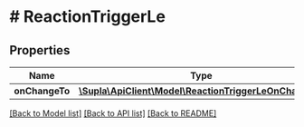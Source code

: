 # # ReactionTriggerLe

## Properties

Name | Type | Description | Notes
------------ | ------------- | ------------- | -------------
**onChangeTo** | [**\Supla\ApiClient\Model\ReactionTriggerLeOnChangeTo**](ReactionTriggerLeOnChangeTo.md) |  | [optional]

[[Back to Model list]](../../README.md#models) [[Back to API list]](../../README.md#endpoints) [[Back to README]](../../README.md)
